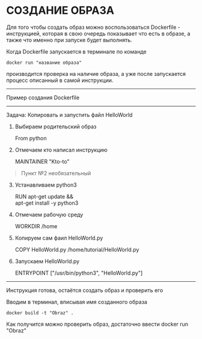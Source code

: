 # СОЗДАНИЕ ОБРАЗА

Для того чтобы создать образ можно воспользоваться Dockerfile - инструкцией, которая в свою очередь показывает что есть в образе, а также что именно при запуске будет выполнять. 

Когда Dockerfile запускается в терминале по команде 

    docker run "название образа" 

производится проверка на наличие образа, а уже после запускается процесс описанный в самой инструкции.

---
Пример создания Dockerfile

---

Задача: Копировать и запустить файл HelloWorld 

1. Выбираем родительский образ 
	
	From python

2. Отмечаем кто написал инструкцию

	MAINTAINER "Kto-to"

> Пункт №2 необязательный

3. Устанавливаем python3

	RUN apt-get update && \
    	apt-get install -y python3

4. Отмечаем рабочую среду

	WORKDIR /home

4. Копируем сам фаил HelloWorld.py

	COPY HelloWorld.py /home/tutorial/HelloWorld.py

5. Запускаем HelloWorld.py

	ENTRYPOINT ["/usr/bin/python3", "HelloWorld.py"]

***

Инструкция готова, остаётся создать образ и проверить его

Вводим в терминал, вписывая имя созданного образа
	
	docker build -t "Obraz" .

Как получится можно проверить образ, достаточно ввести docker run "Obraz" 
	


